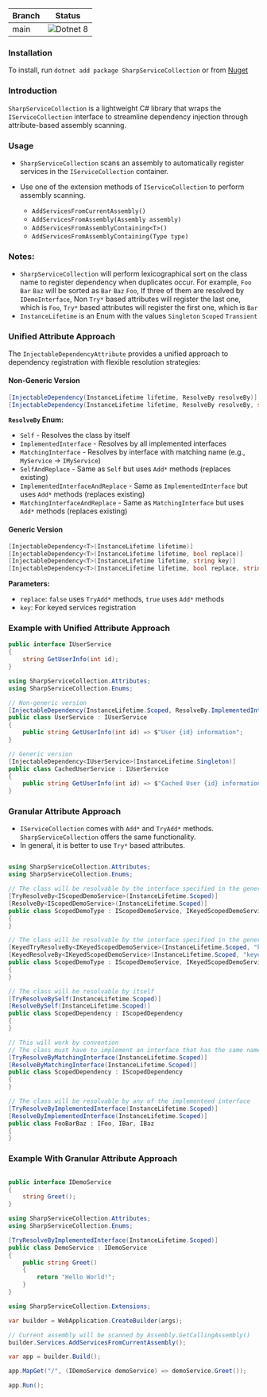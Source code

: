 | Branch | Status                                                                                                                      |
|--------|-----------------------------------------------------------------------------------------------------------------------------|
| main   | ![Dotnet 8](https://github.com/md-redwan-hossain/SharpServiceCollection/actions/workflows/dotnet.yml/badge.svg?branch=main) |

### Installation

To install, run `dotnet add package SharpServiceCollection` or
from [Nuget](https://www.nuget.org/packages/SharpServiceCollection)

### Introduction

`SharpServiceCollection` is a lightweight C# library that wraps the `IServiceCollection` interface to streamline
dependency injection through attribute-based assembly scanning.

### Usage

- `SharpServiceCollection` scans an assembly to automatically register services in the `IServiceCollection` container.
- Use one of the extension methods of `IServiceCollection` to perform assembly scanning.

    - `AddServicesFromCurrentAssembly()`
    - `AddServicesFromAssembly(Assembly assembly)`
    - `AddServicesFromAssemblyContaining<T>()`
    - `AddServicesFromAssemblyContaining(Type type)`

### Notes:

- `SharpServiceCollection` will perform lexicographical sort on the class name to register dependency when duplicates
  occur. For example, `Foo` `Bar` `Baz` will be sorted as `Bar` `Baz` `Foo`, If three of them are resolved by
  `IDemoInterface`, Non `Try*` based attributes will register the last one, which is `Foo`, `Try*` based
  attributes will register the first one, which is `Bar`
- `InstanceLifetime` is an Enum with the values `Singleton` `Scoped` `Transient`

### Unified Attribute Approach

The `InjectableDependencyAttribute` provides a unified approach to dependency registration with flexible resolution
strategies:

#### Non-Generic Version

```csharp
[InjectableDependency(InstanceLifetime lifetime, ResolveBy resolveBy)]
[InjectableDependency(InstanceLifetime lifetime, ResolveBy resolveBy, string key)]
```

**`ResolveBy` Enum:**

- `Self` - Resolves the class by itself
- `ImplementedInterface` - Resolves by all implemented interfaces
- `MatchingInterface` - Resolves by interface with matching name (e.g., `MyService` → `IMyService`)
- `SelfAndReplace` - Same as `Self` but uses `Add*` methods (replaces existing)
- `ImplementedInterfaceAndReplace` - Same as `ImplementedInterface` but uses `Add*` methods (replaces existing)
- `MatchingInterfaceAndReplace` - Same as `MatchingInterface` but uses `Add*` methods (replaces existing)

#### Generic Version

```csharp
[InjectableDependency<T>(InstanceLifetime lifetime)]
[InjectableDependency<T>(InstanceLifetime lifetime, bool replace)]
[InjectableDependency<T>(InstanceLifetime lifetime, string key)]
[InjectableDependency<T>(InstanceLifetime lifetime, bool replace, string key)]
```

**Parameters:**

- `replace`: `false` uses `TryAdd*` methods, `true` uses `Add*` methods
- `key`: For keyed services registration

### Example with Unified Attribute Approach

```csharp
public interface IUserService
{
    string GetUserInfo(int id);
}
```

```csharp
using SharpServiceCollection.Attributes;
using SharpServiceCollection.Enums;

// Non-generic version
[InjectableDependency(InstanceLifetime.Scoped, ResolveBy.ImplementedInterface)]
public class UserService : IUserService
{
    public string GetUserInfo(int id) => $"User {id} information";
}

// Generic version
[InjectableDependency<IUserService>(InstanceLifetime.Singleton)]
public class CachedUserService : IUserService
{
    public string GetUserInfo(int id) => $"Cached User {id} information";
}
```

### Granular Attribute Approach

- `IServiceCollection` comes with `Add*` and `TryAdd*` methods. `SharpServiceCollection` offers the same functionality.
- In general, it is better to use `Try*` based attributes.

```csharp

using SharpServiceCollection.Attributes;
using SharpServiceCollection.Enums;

// The class will be resolvable by the interface specified in the generic argument
[TryResolveBy<IScopedDemoService>(InstanceLifetime.Scoped)]
[ResolveBy<IScopedDemoService>(InstanceLifetime.Scoped)]
public class ScopedDemoType : IScopedDemoService, IKeyedScopedDemoService
{
}

// The class will be resolvable by the interface specified in the generic argument and the key
[KeyedTryResolveBy<IKeyedScopedDemoService>(InstanceLifetime.Scoped, "keyed")]
[KeyedResolveBy<IKeyedScopedDemoService>(InstanceLifetime.Scoped, "keyed")]
public class ScopedDemoType : IScopedDemoService, IKeyedScopedDemoService
{
}

// The class will be resolvable by itself
[TryResolveBySelf(InstanceLifetime.Scoped)]
[ResolveBySelf(InstanceLifetime.Scoped)]
public class ScopedDependency : IScopedDependency
{
}

// This will work by convention
// The class must have to implement an interface that has the same name of the class prefixed with I
[TryResolveByMatchingInterface(InstanceLifetime.Scoped)]
[ResolveByMatchingInterface(InstanceLifetime.Scoped)]
public class ScopedDependency : IScopedDependency
{
}

// The class will be resolvable by any of the implementeed interface
[TryResolveByImplementedInterface(InstanceLifetime.Scoped)]
[ResolveByImplementedInterface(InstanceLifetime.Scoped)]
public class FooBarBaz : IFoo, IBar, IBaz
{
}
```

### Example With Granular Attribute Approach

```csharp

public interface IDemoService
{
    string Greet();
}
```

```csharp
using SharpServiceCollection.Attributes;
using SharpServiceCollection.Enums;

[TryResolveByImplementedInterface(InstanceLifetime.Scoped)]
public class DemoService : IDemoService
{
    public string Greet()
    {
        return "Hello World!";
    }
}
```

```csharp
using SharpServiceCollection.Extensions;

var builder = WebApplication.CreateBuilder(args);

// Current assembly will be scanned by Assembly.GetCallingAssembly()
builder.Services.AddServicesFromCurrentAssembly();

var app = builder.Build();

app.MapGet("/", (IDemoService demoService) => demoService.Greet());

app.Run();
```

